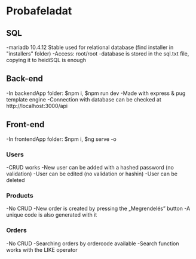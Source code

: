# Probafeladat

## SQL

-mariadb 10.4.12 Stable used for relational database (find installer in "installers" folder)
-Access: root/root
-database is stored in the sql.txt file, copying it to heidiSQL is enough

## Back-end

-In backendApp folder: $npm i, $npm run dev
-Made with express & pug template engine
-Connection with database can be checked at http://localhost:3000/api

## Front-end

-In frontendApp folder: $npm i, $ng serve -o

### Users

-CRUD works
-New user can be added with a hashed password (no validation)
-User can be edited (no validation or hashin)
-User can be deleted

### Products

-No CRUD
-New order is created by pressing the „Megrendelés” button
-A unique code is also generated with it

### Orders

-No CRUD
-Searching orders by ordercode available
-Search function works with the LIKE operator
